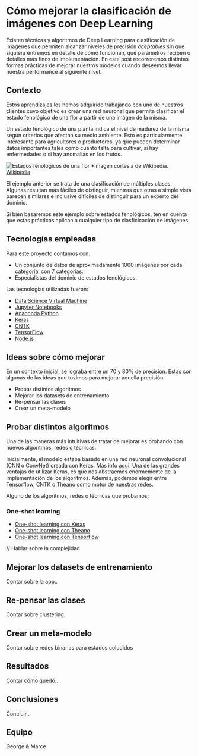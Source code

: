 # Cómo mejorar la clasificación de imágenes con Deep Learning

Existen técnicas y algoritmos de Deep Learning para clasificación de imágenes que permiten alcanzar niveles de precisión *aceptables* sin que siquiera entremos en detalle de cómo funcionan, qué parámetros reciben o detalles más finos de implementación. En este post recorreremos distintas formas prácticas de mejorar nuestros modelos cuando deseemos llevar nuestra performance al siguiente nivel.

## Contexto

Estos aprendizajes los hemos adquirido trabajando con uno de nuestros clientes cuyo objetivo es crear una red neuronal que permita clasificar el estado fenológico de una flor a partir de una imágen de la misma.

Un estado fenológico de una planta indica el nivel de madurez de la misma según criterios que afectan su medio ambiente. Esto es particularmente interesante para agricultores o productores, ya que pueden determinar datos importantes tales como cuánto falta para cultivar, si hay enfermedades o si hay anomalías en los frutos.

![Estados fenológicos de una flor](https://github.com/marcelofelman/case-studies/blob/master/images/1-estados-fenologicos.png?raw=true)
*Imagen cortesía de Wikipedia. [Wikipedia](https://wikipedia.com)

El ejemplo anterior se trata de una clasificación de múltiples clases. Algunas resultan más fáciles de distinguir, mientras que otras a simple vista parecen similares e inclusive difíciles de distinguir para un experto del dominio.

Si bien basaremos este ejemplo sobre estados fenológicos, ten en cuenta que estas prácticas aplican a cualquier tipo de clasficicación de imágenes.

## Tecnologías empleadas

Para este proyecto contamos con:

- Un conjunto de datos de aproximadamente 1000 imágenes por cada categoría, con 7 categorías.
- Especialistas del dominio de estados fenológicos.

Las tecnologías utilizadas fueron:

- [Data Science Virtual Machine](https://docs.microsoft.com/en-us/azure/machine-learning/data-science-virtual-machine/provision-vm)
- [Jupyter Notebooks](http://jupyter.org)
- [Anaconda Python](https://anaconda.org/anaconda/python)
- [Keras](https://keras.io)
- [CNTK](https://www.microsoft.com/en-us/cognitive-toolkit/)
- [TensorFlow](http://tensorflow.org)
- [Node.js](https://nodejs.org/en/)

## Ideas sobre cómo mejorar

En un contexto inicial, se lograba entre un 70 y 80% de precisión. Estas son algunas de las ideas que tuvimos para mejorar aquella precisión:

- Probar distintos algoritmos
- Mejorar los datasets de entrenamiento
- Re-pensar las clases
- Crear un meta-modelo

## Probar distintos algoritmos

Una de las maneras más intuitivas de tratar de mejorar es probando con nuevos algoritmos, redes o técnicas. 

Inicialmente, el modelo estaba basado en una red neuronal convolucional (CNN o ConvNet) creada con Keras. Más info [aquí](https://keras.io/layers/convolutional/). Una de las grandes ventajas de utilizar Keras, es que nos abstraemos enormemente de la implementación de los algoritmos. Además, podemos elegir entre Tensorflow, CNTK o Theano como motor de nuestras redes.

Alguno de los algoritmos, redes o técnicas que probamos:

### One-shot learning

- [One-shot learning con Keras](https://sorenbouma.github.io/blog/oneshot/)
- [One-shot learning con Theano](https://github.com/tristandeleu/ntm-one-shot)
- [One-shot learning con Tensorflow](https://github.com/AntreasAntoniou/MatchingNetworks)

// Hablar sobre la complejidad

## Mejorar los datasets de entrenamiento

Contar sobre la app..

## Re-pensar las clases

Contar sobre clustering..

## Crear un meta-modelo

Contar sobre redes binarias para estados coludidos

## Resultados

Contar cómo quedó..

## Conclusiones

Concluir..

## Equipo

George & Marce 